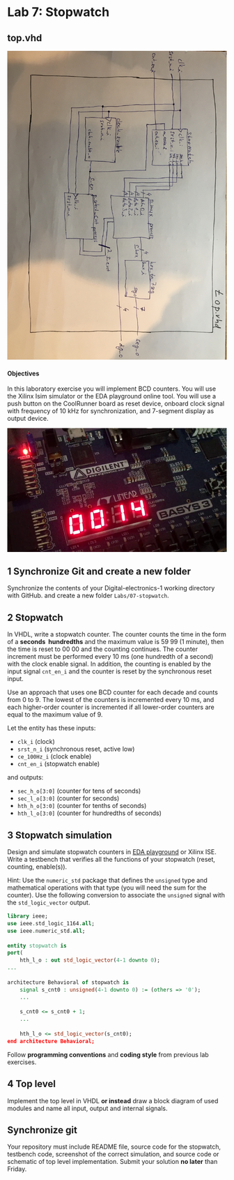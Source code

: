 # Lab 7: Stopwatch

## top.vhd
![top](../../Images/top.jpg)

#### Objectives

In this laboratory exercise you will implement BCD counters. You will use the Xilinx Isim simulator or the EDA playground online tool. You will use a push button on the CoolRunner board as reset device, onboard clock signal with frequency of 10&nbsp;kHz for synchronization, and 7-segment display as output device.

![basys_stopwatch](../../Images/basys_stopwatch.jpg)


## 1 Synchronize Git and create a new folder

Synchronize the contents of your Digital-electronics-1 working directory with GitHub. and create a new folder `Labs/07-stopwatch`.


## 2 Stopwatch

In VHDL, write a stopwatch counter. The counter counts the time in the form of a **seconds&nbsp;&nbsp;hundredths** and the maximum value is 59 99 (1 minute), then the time is reset to 00 00 and the counting continues. The counter increment must be performed every 10 ms (one hundredth of a second) with the clock enable signal. In addition, the counting is enabled by the input signal `cnt_en_i` and the counter is reset by the synchronous reset input.

Use an approach that uses one BCD counter for each decade and counts from 0 to 9. The lowest of the counters is incremented every 10 ms, and each higher-order counter is incremented if all lower-order counters are equal to the maximum value of 9.

Let the entity has these inputs:
* `clk_i` (clock)
* `srst_n_i` (synchronous reset, active low)
* `ce_100Hz_i` (clock enable)
* `cnt_en_i` (stopwatch enable)

and outputs:
* `sec_h_o[3:0]` (counter for tens of seconds)
* `sec_l_o[3:0]` (counter for seconds)
* `hth_h_o[3:0]` (counter for tenths of seconds)
* `hth_l_o[3:0]` (counter for hundredths of seconds)


## 3 Stopwatch simulation

Design and simulate stopwatch counters in [EDA playground](https://www.edaplayground.com) or Xilinx ISE. Write a testbench that verifies all the functions of your stopwatch (reset, counting, enable(s)).

Hint: Use the `numeric_std` package that defines the `unsigned` type and mathematical operations with that type (you will need the sum for the counter). Use the following conversion to associate the `unsigned` signal with the `std_logic_vector` output.

```vhdl
library ieee;
use ieee.std_logic_1164.all;
use ieee.numeric_std.all;

entity stopwatch is
port(
    hth_l_o : out std_logic_vector(4-1 downto 0);
...

architecture Behavioral of stopwatch is
    signal s_cnt0 : unsigned(4-1 downto 0) := (others => '0');
    ...

    s_cnt0 <= s_cnt0 + 1;
    ...

    hth_l_o <= std_logic_vector(s_cnt0);
end architecture Behavioral;
```

Follow **programming conventions** and **coding style** from previous lab exercises.


## 4 Top level

Implement the top level in VHDL **or instead** draw a block diagram of used modules and name all input, output and internal signals.


## Synchronize git

Your repository must include README file, source code for the stopwatch, testbench code, screenshot of the correct simulation, and source code or schematic of top level implementation. Submit your solution **no later** than Friday.
